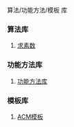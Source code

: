 算法/功能方法/模板 库

### 算法库

1. [求素数](dev/lpf/oj/Prime.java)


### 功能方法库
1. [功能方法库](dev/lpf/utils/)

### 模板库
1. [ACM模板](dev/lpf/oj/algo_template.md)
